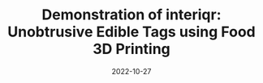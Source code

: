 ---
title: "Demonstration of interiqr: Unobtrusive Edible Tags using Food 3D Printing"
authors:
- Yamato Miyatake
- Parinya Punpongsanon
- Daisuke Iwai
- Kosuke Sato

date: "2022-10-27"
doi: ""

# Schedule page publish date (NOT publication's date).
publishDate: "2022-10-27"

# Publication type.
# Legend: 
# 0 = Uncategorized
# 1 = Journal paper 
# 2 = Journal JP
# 3 = Conference Oral
# 4 = Conference demo
# 5 = Conference jp
# 6 = Book
# 7 = Book section
# 8 = Patent
publication_types: ["4"]

# Publication name and optional abbreviated publication name.
publication: "The ACM Symposium on User Interface Software and Technology (UIST)"
#publication_short: "UIST 2022"

# Summary. An optional shortened abstract.
summary: 
tags:
featured: true
url_pdf: "https://www.dropbox.com/s/0v4rypppd5t4pc8/UIST_2022_Interiqr_Miyatake.pdf?dl=0"

# Featured image
# To use, add an image named `featured.jpg/png` to your page's folder. 


# Associated Projects (optional).
#   Associate this publication with one or more of your projects.
#   Simply enter your project's folder or file name without extension.
#   E.g. `internal-project` references `content/project/internal-project/index.md`.
#   Otherwise, set `projects: []`.
projects:
- interiqr

# Slides (optional).
#   Associate this publication with Markdown slides.
#   Simply enter your slide deck's filename without extension.
#   E.g. `slides: "example"` references `content/slides/example/index.md`.
#   Otherwise, set `slides: ""`.
# slides: example
image:
    preveiw_only: true
---